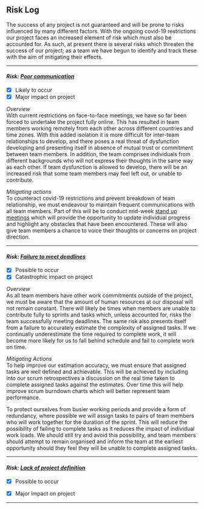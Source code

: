 ## Risk Log

The success of any project is not guaranteed and will be prone to risks influenced by many different factors. With the ongoing covid-19 restrictions our project faces an increased element of risk which must also be accounted for. As such, at present there is several risks which threaten the success of our project; as a team we have begun to identify and track these with the aim of mitigating their effects.

---
#### _Risk:_ [_Poor communication_](https://cseejira.essex.ac.uk/browse/A293011-100) 

- [x] Likely to occur
- [x] Major impact on project

_Overview_  
With current restrictions on face-to-face meetings, we have so far been forced to undertake the project fully online. This has resulted in team members working remotely from each other across different countries and time zones. With this added isolation it is more difficult for inter-team relationships to develop, and there poses a real threat of dysfunction developing and presenting itself in absence of mutual trust or commitment between team members.  In addition, the team comprises individuals from different backgrounds who will not express their thoughts in the same way as each other. If team dysfunction is allowed to develop, there will be an increased risk that some team members may feel left out, or unable to contribute.

_Mitigating actions_  
To counteract covid-19 restrictions and prevent breakdown of team relationship, we must endeavour to maintain frequent communications with all team members. Part of this will be to conduct mid-week [stand up meetings](https://cseejira.essex.ac.uk/browse/A293011-98) which will provide the opportunity to update individual progress and highlight any obstacles that have been encountered. These will also give team members a chance to voice their thoughts or concerns on project direction.

---  
#### _Risk:_ [_Failure to meet deadlines_](https://cseejira.essex.ac.uk/browse/A293011-99) 

- [x] Possible to occur
- [x] Catastrophic impact on project

_Overview_  
As all team members have other work commitments outside of the project, we must be aware that the amount of human resources at our disposal will not remain constant. There will likely be times when members are unable to contribute fully to sprints and tasks which, unless accounted for, risks the team successfully meeting deadlines. The same risk also presents itself from a failure to accurately estimate the complexity of assigned tasks. If we continually underestimate the time required to complete work, it will become more likely for us to fall behind schedule and fail to complete work on time. 

_Mitigating Actions_  
To help improve our estimation accuracy, we must ensure that assigned tasks are well defined and achievable. This will be achieved by including into our scrum retrospectives a discussion on the real time taken to complete assigned tasks against the estimates. Over time this will help improve scrum burndown charts which will better represent team performance.

To protect ourselves from busier working periods and provide a form of redundancy, where possible we will assign tasks to pairs of team members who will work together for the duration of the sprint. This will reduce the possibility of failing to complete tasks as it reduces the impact of individual work loads. We should still try and avoid this possibility, and team members should attempt to remain organised and inform the team at the earliest opportunity should they feel they will be unable to complete assigned tasks.

---

#### _Risk:_ [_Lack of project definition_](https://cseejira.essex.ac.uk/browse/A293011-99) 

- [x] Possible to occur
- [x] Major impact on project


---











